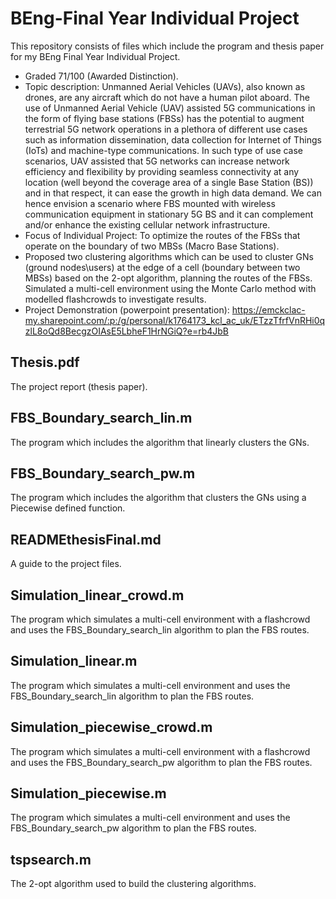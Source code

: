 # BEng-Final Year Individual Project
This repository consists of files which include the program and thesis paper for my BEng Final Year Individual Project.
- Graded 71/100 (Awarded Distinction).
- Topic description: Unmanned Aerial Vehicles (UAVs), also known as drones, are any aircraft which do not have a human pilot aboard. The use of Unmanned Aerial Vehicle (UAV) assisted 5G communications in the form of flying base stations (FBSs) has the potential to augment terrestrial 5G network operations in a plethora of different use cases such as information dissemination, data collection for Internet of Things (IoTs) and machine-type communications. In such type of use case scenarios, UAV assisted that 5G networks can increase network efficiency and flexibility by providing seamless connectivity at any location (well beyond the coverage area of a single Base Station (BS)) and in that respect, it can ease the growth in high data demand. We can hence envision a scenario where FBS mounted with wireless communication equipment in stationary 5G BS and it can complement and/or enhance the existing cellular network infrastructure. 
- Focus of Individual Project: To optimize the routes of the FBSs that operate on the boundary of two MBSs (Macro Base Stations).
- Proposed two clustering algorithms which can be used to cluster GNs (ground nodes\users) at the edge of a cell (boundary between two MBSs) based on the 2-opt algorithm, planning the routes of the FBSs. Simulated a multi-cell environment using the Monte Carlo method with modelled flashcrowds to investigate results.
- Project Demonstration (powerpoint presentation): https://emckclac-my.sharepoint.com/:p:/g/personal/k1764173_kcl_ac_uk/ETzzTfrfVnRHi0qzlL8oQd8BecgzOIAsE5LbheF1HrNGiQ?e=rb4JbB

Thesis.pdf
-
The project report (thesis paper).

FBS_Boundary_search_lin.m
-
The program which includes the algorithm that linearly clusters the GNs.

FBS_Boundary_search_pw.m
-
The program which includes the algorithm that clusters the GNs using a Piecewise defined function.

READMEthesisFinal.md
-
A guide to the project files.

Simulation_linear_crowd.m
-
The program which simulates a multi-cell environment with a flashcrowd and uses the FBS_Boundary_search_lin algorithm to plan the FBS routes.

Simulation_linear.m
-
The program which simulates a multi-cell environment and uses the FBS_Boundary_search_lin algorithm to plan the FBS routes.

Simulation_piecewise_crowd.m
-
The program which simulates a multi-cell environment with a flashcrowd and uses the FBS_Boundary_search_pw algorithm to plan the FBS routes.

Simulation_piecewise.m
-
The program which simulates a multi-cell environment and uses the FBS_Boundary_search_pw algorithm to plan the FBS routes.

tspsearch.m
-
The 2-opt algorithm used to build the clustering algorithms.

